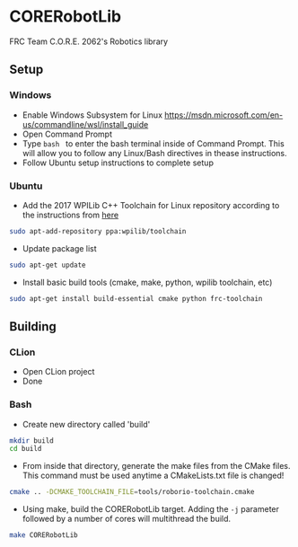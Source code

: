 # CORERobotLib
FRC Team C.O.R.E. 2062's Robotics library
## Setup
### Windows
- Enable Windows Subsystem for Linux
https://msdn.microsoft.com/en-us/commandline/wsl/install_guide
- Open Command Prompt
- Type ```bash ``` to enter the bash terminal inside of Command Prompt. This will allow you to follow any Linux/Bash directives in thease instructions.
- Follow Ubuntu setup instructions to complete setup
### Ubuntu
- Add the 2017 WPILib C++ Toolchain for Linux repository according to the instructions from [here](http://first.wpi.edu/FRC/roborio/toolchains/)
```bash
sudo apt-add-repository ppa:wpilib/toolchain
```
- Update package list
```bash
sudo apt-get update
```
- Install basic build tools (cmake, make, python, wpilib toolchain, etc)
```bash
sudo apt-get install build-essential cmake python frc-toolchain
```
## Building
### CLion
- Open CLion project
- Done
### Bash
- Create new directory called 'build'
```bash
mkdir build
cd build
```
- From inside that directory, generate the make files from the CMake files. This command must be used anytime a CMakeLists.txt file is changed!
```bash
cmake .. -DCMAKE_TOOLCHAIN_FILE=tools/roborio-toolchain.cmake
```
- Using make, build the CORERobotLib target. Adding the ```-j``` parameter followed by a number of cores will multithread the build.
```bash
make CORERobotLib
```
